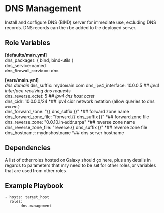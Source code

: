 DNS Management
=========

Install and configure DNS (BIND) server for immediate use, excluding DNS records. DNS records can then be added to the deployed server.

Role Variables
--------------
**[defaults/main.yml]**  
dns_packages: { bind, bind-utils  }  
dns_service: named  
dns_firewall_services: dns  

**[vars/main.yml]**  
*dns domain*
    dns_suffix: mydomain.com
dns_ipv4_interface: 10.0.0.5 *## ipv4 interface receiving dns requests*  
dns_reverse_octet: 5 *## ipv4 dns host octet*  
dns_cidr: 10.0.0.0/24 *## ipv4 cidr network notation (allow queries to dns server)  
dns_forward_zone: "{{ dns_suffix }}" *## forward zone name  
dns_forward_zone_file: "forward.{{ dns_suffix }}" *## forward zone file  
dns_reverse_zone: "0.0.10.in-addr.arpa" *## reverse zone name  
dns_reverse_zone_file: "reverse.{{ dns_suffix }}" *## reverse zone file  
dns_hostname: mydnshostname *## dns server hostname  

Dependencies
------------

A list of other roles hosted on Galaxy should go here, plus any details in regards to parameters that may need to be set for other roles, or variables that are used from other roles.

Example Playbook
----------------
```
- hosts: target_host
  roles:
     - dns-management
```
